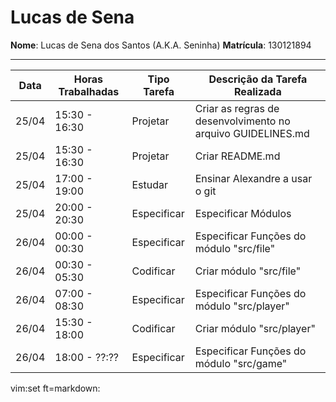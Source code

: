 # Lucas de Sena

**Nome**: Lucas de Sena dos Santos (A.K.A. Seninha)
**Matrícula**: 130121894

---------------------------------------------------

 Data | Horas Trabalhadas | Tipo Tarefa | Descrição da Tarefa Realizada
------|-------------------|-------------|------------------------------
25/04 | 15:30 - 16:30     | Projetar    | Criar as regras de desenvolvimento no arquivo GUIDELINES.md
25/04 | 15:30 - 16:30     | Projetar    | Criar README.md
25/04 | 17:00 - 19:00     | Estudar     | Ensinar Alexandre a usar o git
25/04 | 20:00 - 20:30     | Especificar | Especificar Módulos
26/04 | 00:00 - 00:30     | Especificar | Especificar Funções do módulo "src/file"
26/04 | 00:30 - 05:30     | Codificar   | Criar módulo "src/file"
26/04 | 07:00 - 08:30     | Especificar | Especificar Funções do módulo "src/player"
26/04 | 15:30 - 18:00     | Codificar   | Criar módulo "src/player"
26/04 | 18:00 - ??:??     | Especificar | Especificar Funções do módulo "src/game"

vim:set ft=markdown:
